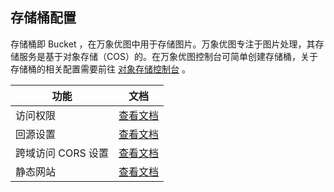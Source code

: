 ## 存储桶配置
存储桶即 Bucket ，在万象优图中用于存储图片。万象优图专注于图片处理，其存储服务是基于对象存储（COS）的。在万象优图控制台可简单创建存储桶，关于存储桶的相关配置需要前往 [对象存储控制台](http://console.tce.fsphere.cn/cos4/index) 。

| 功能   | 文档                                       |
| ---- | ---------------------------------------- |
| 访问权限 | [查看文档](/doc/product/436/6247) |
| 回源设置 | [查看文档](/doc/product/436/6248) |
| 跨域访问 CORS 设置 | [查看文档](/doc/product/436/6251) |
|静态网站 | [查看文档](/doc/product/436/6249) |

